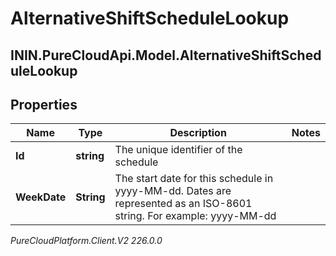 # AlternativeShiftScheduleLookup

## ININ.PureCloudApi.Model.AlternativeShiftScheduleLookup

## Properties

|Name | Type | Description | Notes|
|------------ | ------------- | ------------- | -------------|
| **Id** | **string** | The unique identifier of the schedule | |
| **WeekDate** | **String** | The start date for this schedule in yyyy-MM-dd. Dates are represented as an ISO-8601 string. For example: yyyy-MM-dd | |



_PureCloudPlatform.Client.V2 226.0.0_
